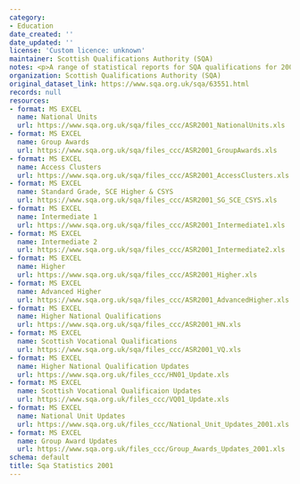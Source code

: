```yaml
---
category:
- Education
date_created: ''
date_updated: ''
license: 'Custom licence: unknown'
maintainer: Scottish Qualifications Authority (SQA)
notes: <p>A range of statistical reports for SQA qualifications for 2001.</p>
organization: Scottish Qualifications Authority (SQA)
original_dataset_link: https://www.sqa.org.uk/sqa/63551.html
records: null
resources:
- format: MS EXCEL
  name: National Units
  url: https://www.sqa.org.uk/sqa/files_ccc/ASR2001_NationalUnits.xls
- format: MS EXCEL
  name: Group Awards
  url: https://www.sqa.org.uk/sqa/files_ccc/ASR2001_GroupAwards.xls
- format: MS EXCEL
  name: Access Clusters
  url: https://www.sqa.org.uk/sqa/files_ccc/ASR2001_AccessClusters.xls
- format: MS EXCEL
  name: Standard Grade, SCE Higher & CSYS
  url: https://www.sqa.org.uk/sqa/files_ccc/ASR2001_SG_SCE_CSYS.xls
- format: MS EXCEL
  name: Intermediate 1
  url: https://www.sqa.org.uk/sqa/files_ccc/ASR2001_Intermediate1.xls
- format: MS EXCEL
  name: Intermediate 2
  url: https://www.sqa.org.uk/sqa/files_ccc/ASR2001_Intermediate2.xls
- format: MS EXCEL
  name: Higher
  url: https://www.sqa.org.uk/sqa/files_ccc/ASR2001_Higher.xls
- format: MS EXCEL
  name: Advanced Higher
  url: https://www.sqa.org.uk/sqa/files_ccc/ASR2001_AdvancedHigher.xls
- format: MS EXCEL
  name: Higher National Qualifications
  url: https://www.sqa.org.uk/sqa/files_ccc/ASR2001_HN.xls
- format: MS EXCEL
  name: Scottish Vocational Qualifications
  url: https://www.sqa.org.uk/sqa/files_ccc/ASR2001_VQ.xls
- format: MS EXCEL
  name: Higher National Qualification Updates
  url: https://www.sqa.org.uk/files_ccc/HN01_Update.xls
- format: MS EXCEL
  name: Scottish Vocational Qualificaion Updates
  url: https://www.sqa.org.uk/files_ccc/VQ01_Update.xls
- format: MS EXCEL
  name: National Unit Updates
  url: https://www.sqa.org.uk/files_ccc/National_Unit_Updates_2001.xls
- format: MS EXCEL
  name: Group Award Updates
  url: https://www.sqa.org.uk/files_ccc/Group_Awards_Updates_2001.xls
schema: default
title: Sqa Statistics 2001
---
```

